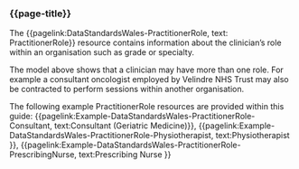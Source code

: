 ### {{page-title}}
The  {{pagelink:DataStandardsWales-PractitionerRole, text: PractitionerRole}} resource contains information about the clinician’s role within an organisation such as grade or specialty.

The model above shows that a clinician may have more than one role. For example a consultant oncologist employed by Velindre NHS Trust may also be contracted to perform sessions within another organisation.

The following example PractitionerRole resources are provided within this guide: 
{{pagelink:Example-DataStandardsWales-PractitionerRole-Consultant, text:Consultant (Geriatric Medicine)}},
{{pagelink:Example-DataStandardsWales-PractitionerRole-Physiotherapist, text:Physiotherapist }},
{{pagelink:Example-DataStandardsWales-PractitionerRole-PrescribingNurse, text:Prescribing Nurse }}